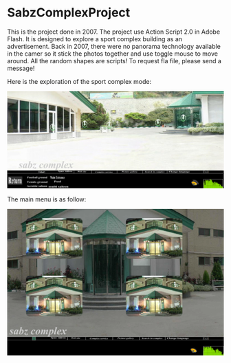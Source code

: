 # SabzComplexProject

This is the project done in 2007. The project use Action Script 2.0 in Adobe Flash. It is designed to explore a sport complex building as an advertisement. Back in 2007, there were no panorama technology available in the camer so it stick the photos together and use toggle mouse to move around. All the random shapes are scripts! To request fla file, please send a message!

Here is the exploration of the sport complex mode:

![exploration mode](https://github.com/hbabashah/SabzComplexProject/blob/main/Samples/entrance.png?raw=true)

The main menu is as follow:

![main window](https://github.com/hbabashah/SabzComplexProject/blob/main/Samples/firstPage.png?raw=true)
